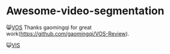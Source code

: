 # Awesome-video-segmentation
 
😸[VOS](https://github.com/yahooo-m/Awesome-video-segmentation/blob/main/VOS.md)  Thanks gaomingqi for great work(https://github.com/gaomingqi/VOS-Review).

😺[VIS](https://github.com/yahooo-m/Awesome-video-segmentation/blob/main/VIS.md)

